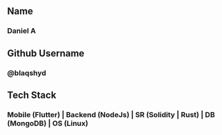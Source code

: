 ## Name
### Daniel A

## Github Username
### @blaqshyd

## Tech Stack
### Mobile (Flutter) | Backend (NodeJs) | SR (Solidity | Rust) | DB (MongoDB) | OS (Linux)